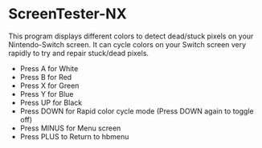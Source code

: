 # ScreenTester-NX

This program displays different colors to detect dead/stuck pixels on your Nintendo-Switch screen.
It can cycle colors on your Switch screen very rapidly to try and repair stuck/dead pixels.

* Press A for White
* Press B for Red
* Press X for Green
* Press Y for Blue
* Press UP for Black
* Press DOWN for Rapid color cycle mode (Press DOWN again to toggle off)
* Press MINUS for Menu screen
* Press PLUS to Return to hbmenu 